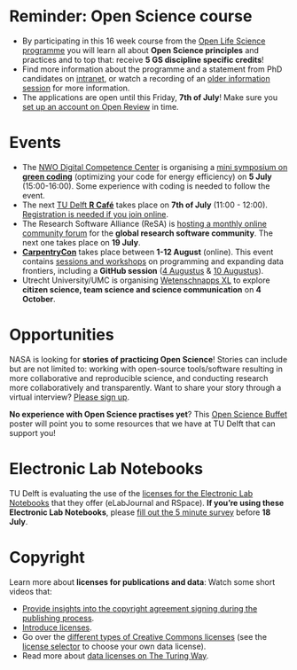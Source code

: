 

# Reminder: Open Science course 
-	By participating in this 16 week course from the [Open Life Science programme](https://openlifesci.org/) you will learn all about **Open Science principles** and practices and to top that: receive **5 GS discipline specific credits**!
-	Find more information about the programme and a statement from PhD candidates on [intranet](https://intranet.tudelft.nl/group/guest/-/open-life-science-programme), or watch a recording of an [older information session](https://www.youtube.com/watch?v=rksUzRDFn20) for more information.
-	The applications are open until this Friday, **7th of July**! 
Make sure you [set up an account on Open Review](https://openreview.net/group?id=openlifesci.org/Open_Life_Science/2022/Cohort_6) in time. 

# Events
-	The [NWO Digital Competence Center](https://nwo-i.nl/dcc) is organising a [mini symposium on **green coding**](https://www.eventbrite.com/e/green-coding-reduce-your-carbon-footprint-tickets-365682916447) (optimizing your code for energy efficiency) on **5 July** (15:00-16:00). Some experience with coding is needed to follow the event. 
-	The next [TU Delft **R Café**](https://www.tudelft.nl/library/research-data-management/r/training-evenementen/training-voor-onderzoekers/tu-delft-r-cafe-1) takes place on **7th of July** (11:00 - 12:00). 
[Registration is needed if you join online](https://bit.ly/3wTDqyI). 
-	The Research Software Alliance (ReSA) is [hosting a monthly online community forum](https://www.researchsoft.org/events/2022-06/) for the **global research software community**. The next one takes place on **19 July**.
-	**[CarpentryCon](https://2022.carpentrycon.org)** takes place between **1-12 August** (online). 
This event contains [sessions and workshops](https://2022.carpentrycon.org/schedule/) on programming and expanding data frontiers, including a **GitHub session** ([4 Augustus](https://www.eventbrite.com/e/git-good-using-github-for-collaboration-in-open-source-communities-tickets-376772896877) & [10 Augustus](https://www.eventbrite.com/e/git-good-using-github-for-collaboration-in-open-source-communities-tickets-376772636097)). 
-	Utrecht University/UMC is organising [Wetenschnapps XL](https://www.uu.nl/en/organisation/public-engagement-at-utrecht-university/wetenschnapps-xl-science-with-and-for-citizens) to explore **citizen science, team science and science communication** on **4 October**.

# Opportunities 
NASA is looking for **stories of practicing Open Science**! Stories can include but are not limited to: working with open-source tools/software resulting in more collaborative and reproducible science, and conducting research more collaboratively and transparently. Want to share your story through a virtual interview? [Please sign up](https://docs.google.com/forms/d/e/1FAIpQLSdldizA6KQWNp3A_eVB383x4IYjXEPGlfPHXCJSqYqjb6UhBA/viewform).

**No experience with Open Science practises yet**? This [Open Science Buffet](https://doi.org/10.5281/zenodo.6752865) poster will point you to some resources that we have at TU Delft that can support you!

# Electronic Lab Notebooks
TU Delft is evaluating the use of the [licenses for the Electronic Lab Notebooks](https://www.tudelft.nl/en/library/research-data-management/r/manage/electronic-lab-notebook) that they offer (eLabJournal and RSpace). 
**If you’re using these Electronic Lab Notebooks**, please [fill out the 5 minute survey](https://forms.office.com/r/MCubw3QCfA) before **18 July**. 

# Copyright
Learn more about **licenses for publications and data**: Watch some short videos that:
- [Provide insights into the copyright agreement signing during the publishing process](https://www.youtube.com/watch?v=dx71U3u--qU).
-	[Introduce licenses](https://av.tib.eu/media/53449?watchlist=11784).
-	Go over the [different types of Creative Commons licenses](https://av.tib.eu/media/53525?watchlist=11784) (see the [license selector](https://chooser-beta.creativecommons.org/) to choose your own data license).
-	Read more about [data licenses on The Turing Way](https://the-turing-way.netlify.app/reproducible-research/licensing/licensing-data.html).



